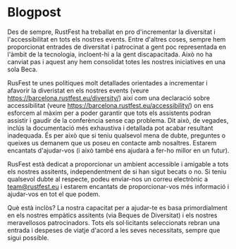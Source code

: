 # Blogpost

Des de sempre, RustFest ha treballat en pro d'incrementar la diversitat i l'accessibilitat en tots els nostres events. Entre d'altres coses, sempre hem proporcionat entrades de diversitat i patrocinat a gent poc representada en l'àmbit de la tecnologia, incloent-hi a la gent discapacitada. Això no ha canviat pas i aquest any hem consolidat totes les nostres iniciatives en una sola Beca.

RusFest te unes polítiques molt detallades orientades a incrementar i afavorir la diveristat en els nostres events (veure https://barcelona.rustfest.eu/diversity/) així com una declaració sobre accessibilitat (veure https://barcelona.rustfest.eu/accessibility/) on ens esforcem al màxim  per a poder garantir que tots els assistents podran assistir i gaudir de la conferència sense cap problema. Dit això, de vegades, inclús la documentació més exhaustiva i detallada pot acabar resultant inadequada. És per això que si teniu qualsevol mena de dubte, preguntes o queixes us demanem que us poseu en contacte amb nosaltres. Estarem encantats d'ajudar-vos (i això també ens ajudarà a fer-ho millor en un futur).

RusFest està dedicat a proporcionar un ambient accessible i amigable a tots els nostres assitents, independentment de si han sigut becats o no. Si teniu qualsevol dubte al respecte, podeu enviar-nos un correu electrònic a team@rustfest.eu i estarem encantats de proporcionar-vos més informació i ajudar-vos en tot el que podem.

Què està inclòs? La nostra capacitat per a ajudar-te es basa primordialment en els nostres empàtics assitents (via Beques de Diversitat) i els nostres meravellosos patrocinadors. Tots els sol·licitants seleccionats rebran una entrada i despeses de viatje d'acord a les seves necessitats, sempre que sigui possible.